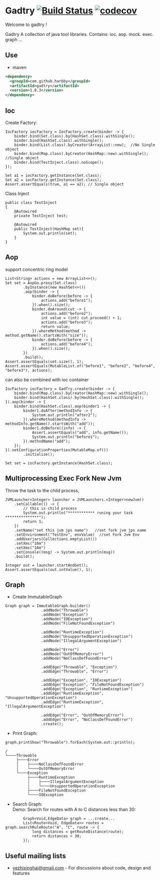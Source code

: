 # Gadtry [![Build Status](http://img.shields.io/travis/harbby/gadtry.svg?style=flat&branch=master)](https://travis-ci.org/harbby/gadtry) [![codecov](https://codecov.io/gh/harbby/gadtry/branch/master/graph/badge.svg)](https://codecov.io/gh/harbby/gadtry)

Welcome to gadtry !

Gadtry A collection of java tool libraries.
Contains: ioc. aop. mock. exec. graph ...

## Use
* maven
```xml
<dependency>
  <groupId>com.github.harbby</groupId>
  <artifactId>gadtry</artifactId>
  <version>1.8.3</version>
</dependency>
```

## Ioc
Create Factory:
```
IocFactory iocFactory = IocFactory.create(binder -> {
    binder.bind(Set.class).by(HashSet.class).withSingle();
    binder.bind(HashSet.class).withSingle();
    binder.bind(List.class).byCreator(ArrayList::new);  //No Single object
    binder.bind(Map.class).byCreator(HashMap::new).withSingle();  //Single object
    binder.bind(TestInject.class).noScope();
});

Set a1 = iocFactory.getInstance(Set.class);
Set a2 = iocFactory.getInstance(Set.class);
Assert.assertEquals(true, a1 == a2); // Single object
```
Class Inject
```
public class TestInject
{
    @Autowired
    private TestInject test;

    @Autowired
    public TestInject(HashMap set){
        System.out.println(set);
    }
}
```

## Aop
support concentric ring model
```
List<String> actions = new ArrayList<>();
Set set = AopGo.proxy(Set.class)
        .byInstance(new HashSet<>())
        .aop(binder -> {
            binder.doBefore(before -> {
                actions.add("before1");
            }).when().size();
            binder.doAround(cut -> {
                actions.add("before2");
                int value = (int) cut.proceed() + 1;
                actions.add("before3");
                return value;
            }).whereMethod(method -> method.getName().startsWith("size"));
            binder.doBefore(before -> {
                actions.add("before4");
            }).when().size();
        })
        .build();
Assert.assertEquals(set.size(), 1);
Assert.assertEquals(MutableList.of("before1", "before2", "before4", "before3"), actions);
```
can also be combined with ioc container
```
IocFactory iocFactory = GadTry.create(binder -> {
    binder.bind(Map.class).byCreator(HashMap::new).withSingle();
    binder.bind(HashSet.class).by(HashSet.class).withSingle();
}).aop(binder -> {
    binder.bind(HashSet.class).aop(binder1 -> {
        binder1.doAfter(methodInfo -> {
            System.out.println("after2");
        }).whereMethod(methodInfo -> methodInfo.getName().startsWith("add"));
        binder1.doBefore((info) -> {
            Assert.assertEquals("add", info.getName());
            System.out.println("before1");
        }).methodName("add");
    });
}).setConfigurationProperties(MutableMap.of())
        .initialize();

Set set = iocFactory.getInstance(HashSet.class);
```

## Multiprocessing Exec Fork New Jvm
Throw the task to the child process, 
```
JVMLauncher<Integer> launcher = JVMLaunchers.<Integer>newJvm()
    .setCallable(() -> {
        // this is child process
        System.out.println("************ runing your task ***************");
        return 1;
    })
    .setName("set this jvm jps name")   //set fork jvm jps name
    .setEnvironment("TestEnv", envValue)  //set Fork Jvm Env
    .addUserjars(Collections.emptyList())
    .setXms("16m")
    .setXmx("16m")
    .setConsole((msg) -> System.out.println(msg))
    .build();

Integer out = launcher.startAndGet();
Assert.assertEquals(out.intValue(), 1);
```

## Graph
* Create ImmutableGraph
```
Graph graph = ImmutableGraph.builder()
                .addNode("Throwable")
                .addNode("Exception")
                .addNode("IOException")
                .addNode("FileNotFoundException")

                .addNode("RuntimeException")
                .addNode("UnsupportedOperationException")
                .addNode("IllegalArgumentException")

                .addNode("Error")
                .addNode("OutOfMemoryError")
                .addNode("NoClassDefFoundError")

                .addEdge("Throwable", "Exception")
                .addEdge("Throwable", "Error")

                .addEdge("Exception", "IOException")
                .addEdge("Exception", "FileNotFoundException")
                .addEdge("Exception", "RuntimeException")
                .addEdge("RuntimeException", "UnsupportedOperationException")
                .addEdge("RuntimeException", "IllegalArgumentException")

                .addEdge("Error", "OutOfMemoryError")
                .addEdge("Error", "NoClassDefFoundError")
                .create();
```
* Print Graph:
```
graph.printShow("Throwable").forEach(System.out::println);

/
└────Throwable
     ├────Error
     │    ├────NoClassDefFoundError
     │    └────OutOfMemoryError
     └────Exception
          ├────RuntimeException
          │    ├────IllegalArgumentException
          │    └────UnsupportedOperationException
          ├────FileNotFoundException
          └────IOException
```
*  Search Graph:        
Demo: Search for routes with A to C distances less than 30:
```
        Graph<Void,EdgeData> graph = ...create...
        List<Route<Void, EdgeData>> routes = graph.searchRuleRoute("A", "C", route -> {
            long distances = getRouteDistance(route);
            return distances < 30;
        });
```


## Useful mailing lists
* yezhixinghai@gmail.com - For discussions about code, design and features
